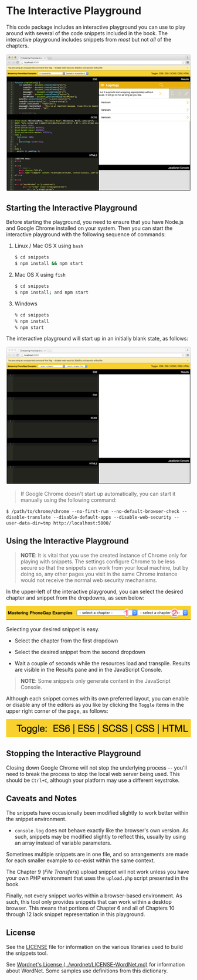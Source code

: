 # The Interactive Playground

This code package includes an interactive playground you can use to play around with several of the code snippets included in the book. The interactive playground includes snippets from *most* but not *all* of the chapters.

![Interactive Playground with a loaded snippet](../images/playground-example.png)

## Starting the Interactive Playground

Before starting the playground, you need to ensure that you have Node.js and Google Chrome installed on your system. Then you can start the interactive playground with the following sequence of commands:

1. Linux / Mac OS X using `bash`

    ```sh
    $ cd snippets
    $ npm install && npm start
    ```

2. Mac OS X using `fish`

    ```sh
    $ cd snippets
    $ npm install; and npm start
    ```

3. Windows

    ```sh
    % cd snippets
    % npm install
    % npm start
    ```

The interactive playground will start up in an initially blank state, as follows:

![Interactive Playground at startup](../images/playground-initial.png)

> If Google Chrome doesn't start up automatically, you can start it manually using the following command:

    $ /path/to/chrome/chrome --no-first-run --no-default-browser-check --disable-translate --disable-default-apps --disable-web-security --user-data-dir=tmp http://localhost:5000/
    
## Using the Interactive Playground

> **NOTE**: It is vital that you use the created instance of Chrome only for playing with snippets. The settings configure Chrome to be less secure so that the snippets can work from your local machine, but by doing so, any other pages you visit in the same Chrome instance would not receive the normal web security mechanisms.

In the upper-left of the interactive playground, you can select the desired chapter and snippet from the dropdowns, as seen below:

![Chapter/Snippet selection](../images/playground-chapter-select.png)

Selecting your desired snippet is easy. 

* Select the chapter from the first dropdown

* Select the desired snippet from the second dropdown

* Wait a couple of seconds while the resources load and transpile. Results are visible in the Results pane and in the JavaScript Console.

> **NOTE**: Some snippets only generate content in the JavaScript Console.

Although each snippet comes with its own preferred layout, you can enable or disable any of the editors as you like by clicking the `Toggle` items in the upper right corner of the page, as follows:

![Playground toggles](../images/playground-toggles.png)

## Stopping the Interactive Playground

Closing down Google Chrome will not stop the underlying process -- you'll need to break the process to stop the local web server being used. This should be `Ctrl+C`, although your platform may use a different keystroke.

## Caveats and Notes

The snippets have occasionally been modified slightly to work better within the snippet environment. 

* `console.log` does not behave exactly like the browser's own version. As such, snippets may be modified slightly to reflect this, usually by using an array instead of variable parameters.

Sometimes multiple snippets are in one file, and so arrangements are made for each smaller example to co-exist within the same context.

The Chapter 9 (*File Transfers*) upload snippet will not work unless you have your own PHP environment that uses the `upload.php` script presented in the book.

Finally, not every snippet works within a browser-based environment. As such, this tool only provides snippets that can work within a desktop browser. This means that portions of Chapter 6 and all of Chapters 10 through 12 lack snippet representation in this playground.

## License

See the [LICENSE](./LICENSE) file for information on the various libraries used to build the snippets tool.

See [Wordnet's License (../wordnet/LICENSE-WordNet.md)](../wordnet/LICENSE-WordNet.md) for information about WordNet. Some samples use definitions from this dictionary.

